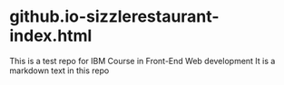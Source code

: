 # github.io-sizzlerestaurant-index.html
This is a test repo for IBM Course in Front-End Web development
It is a markdown text in this repo
